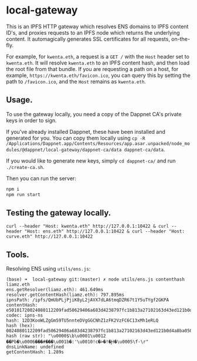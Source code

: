 local-gateway
=============

This is an IPFS HTTP gateway which resolves ENS domains to IPFS content ID's, and proxies requests to an IPFS node which returns the underlying content. It automagically generates SSL certificates for all requests, on-the-fly.

For example, for `kwenta.eth`, a request is a `GET /` with the `Host` header set to `kwenta.eth`. It will resolve `kwenta.eth` to an IPFS content hash, and then load the root file from that bundle. If you are requesting a path on a host, for example, `https://kwenta.eth/favicon.ico`, you can query this by setting the path to `/favicon.ico`, and the `Host` remains as `kwenta.eth`.

## Usage.

To use the gateway locally, you need a copy of the Dappnet CA's private keys in order to sign. 

If you've already installed Dappnet, these have been installed and generated for you. You can copy them locally using `cp -R /Applications/Dappnet.app/Contents/Resources/app.asar.unpacked/node_modules/@dappnet/local-gateway/dappnet-ca/data dappnet-ca/data`.

If you would like to generate new keys, simply `cd dappnet-ca/` and run `./create-ca.sh`.

Then you can run the server:

```sh
npm i
npm run start
```

## Testing the gateway locally.

```
curl --header "Host: kwenta.eth" http://127.0.0.1:10422 & curl --header "Host: ens.eth" http://127.0.0.1:10422 & curl --header "Host: curve.eth" http://127.0.0.1:10422
```


## Tools.

Resolving ENS using `utils/ens.js`:

```
(base) ➜  local-gateway git:(master) ✗ node utils/ens.js contenthash liamz.eth
ens.getResolver(liamz.eth): 461.649ms
resolver.getContentHash(liamz.eth): 797.895ms
ipnsPath: /ipfs/QmUbPLjPjiK8yL2jAVX7dLA6tmqDZR67t1Y5uTYgf2GKPA
contentHash: e50101720024080112209fad50629406a683d4238797fc1b813a27102163d43ed121b0d4a8ba050c2d0d
codec: ipns-ns
hash: 12D3KooWLZgGm59TU5nnteDVgGGCNhZ1zFK2VzFC6C13xMh1eRLQ
hash (hex): 0024080112209fad50629406a683d4238797fc1b813a27102163d43ed121b0d4a8ba050c2d0d
hash (raw str): "\u0000$\b\u0001\u0012 ��Pb�\u0006���#���\u001b�:'\u0010!c�>�!�Ԩ�\u0005\f-\r"
dnsLinkName: undefined
getContentHash: 1.289s
```